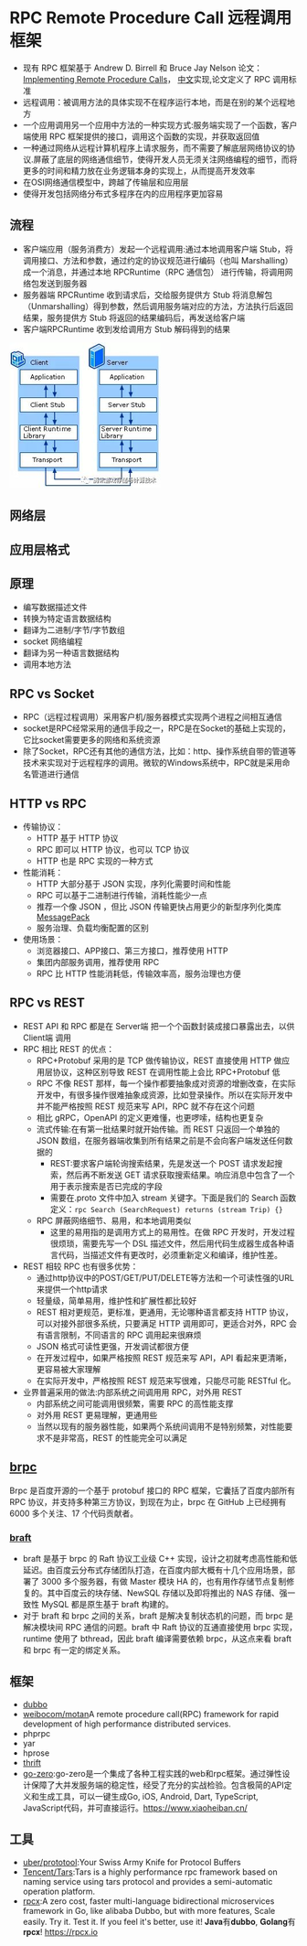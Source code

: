 # RPC Remote Procedure Call 远程调用框架

* 现有 RPC 框架基于 Andrew D. Birrell 和 Bruce Jay Nelson 论文：[Implementing Remote Procedure Calls](http://www.cs.cmu.edu/~dga/15-712/F07/papers/birrell842.pdf)， [中文](https://www.jianshu.com/p/91be39f72c74)实现,论文定义了 RPC 调用标准
* 远程调用：被调用方法的具体实现不在程序运行本地，而是在别的某个远程地方
* 一个应用调用另一个应用中方法的一种实现方式:服务端实现了一个函数，客户端使用 RPC 框架提供的接口，调用这个函数的实现，并获取返回值
* 一种通过网络从远程计算机程序上请求服务，而不需要了解底层网络协议的协议.屏蔽了底层的网络通信细节，使得开发人员无须关注网络编程的细节，而将更多的时间和精力放在业务逻辑本身的实现上，从而提高开发效率
* 在OSI网络通信模型中，跨越了传输层和应用层
* 使得开发包括网络分布式多程序在内的应用程序更加容易

## 流程

* 客户端应用（服务消费方）发起一个远程调用:通过本地调用客户端 Stub，将调用接口、方法和参数，通过约定的协议规范进行编码（也叫 Marshalling）成一个消息，并通过本地 RPCRuntime（RPC 通信包） 进行传输，将调用网络包发送到服务器
* 服务器端 RPCRuntime 收到请求后，交给服务提供方 Stub 将消息解包（Unmarshalling）得到参数，然后调用服务端对应的方法，方法执行后返回结果，服务提供方 Stub 将返回的结果编码后，再发送给客户端
* 客户端RPCRuntime 收到发给调用方 Stub 解码得到的结果

![RPC 调用过程](../_static/How_rpc_works.jpeg "Optional title")

## 网络层

## 应用层格式

## 原理

* 编写数据描述文件
* 转换为特定语言数据结构
* 翻译为二进制/字节/字节数组
* socket 网络编程
* 翻译为另一种语言数据结构
* 调用本地方法

## RPC vs Socket

* RPC（远程过程调用）采用客户机/服务器模式实现两个进程之间相互通信
* socket是RPC经常采用的通信手段之一，RPC是在Socket的基础上实现的，它比socket需要更多的网络和系统资源
* 除了Socket，RPC还有其他的通信方法，比如：http、操作系统自带的管道等技术来实现对于远程程序的调用。微软的Windows系统中，RPC就是采用命名管道进行通信

## HTTP vs RPC

* 传输协议：
    - HTTP 基于 HTTP 协议
    - RPC 即可以 HTTP 协议，也可以 TCP 协议
    - HTTP 也是 RPC 实现的一种方式
* 性能消耗：
    - HTTP 大部分基于 JSON 实现，序列化需要时间和性能
    - RPC 可以基于二进制进行传输，消耗性能少一点
    - 推荐一个像 JSON ，但比 JSON 传输更快占用更少的新型序列化类库 [MessagePack](https://msgpack.org/)
    - 服务治理、负载均衡配置的区别
* 使用场景：
    - 浏览器接口、APP接口、第三方接口，推荐使用 HTTP
    - 集团内部服务调用，推荐使用 RPC
    - RPC 比 HTTP 性能消耗低，传输效率高，服务治理也方便

## RPC vs REST

* REST API 和 RPC 都是在 Server端 把一个个函数封装成接口暴露出去，以供 Client端 调用
* RPC 相比 REST 的优点：
    - RPC+Protobuf 采用的是 TCP 做传输协议，REST 直接使用 HTTP 做应用层协议，这种区别导致 REST 在调用性能上会比 RPC+Protobuf 低
    - RPC 不像 REST 那样，每一个操作都要抽象成对资源的增删改查，在实际开发中，有很多操作很难抽象成资源，比如登录操作。所以在实际开发中并不能严格按照 REST 规范来写 API，RPC 就不存在这个问题
    - 相比 gRPC，OpenAPI 的定义更难懂，也更啰嗦，结构也更复杂
    - 流式传输:在有第一批结果时就开始传输。而 REST 只返回一个单独的 JSON 数组，在服务器端收集到所有结果之前是不会向客户端发送任何数据的
        + REST:要求客户端轮询搜索结果，先是发送一个 POST 请求发起搜索，然后再不断发送 GET 请求获取搜索结果。响应消息中包含了一个用于表示搜索是否已完成的字段
        + 需要在.proto 文件中加入 stream 关键字。下面是我们的 Search 函数定义：`rpc Search (SearchRequest) returns (stream Trip) {}`
    - RPC 屏蔽网络细节、易用，和本地调用类似
        + 这里的易用指的是调用方式上的易用性。在做 RPC 开发时，开发过程很烦琐，需要先写一个 DSL 描述文件，然后用代码生成器生成各种语言代码，当描述文件有更改时，必须重新定义和编译，维护性差。
* REST 相较 RPC 也有很多优势：
    - 通过http协议中的POST/GET/PUT/DELETE等方法和一个可读性强的URL来提供一个http请求
    - 轻量级，简单易用，维护性和扩展性都比较好
    - REST 相对更规范，更标准，更通用，无论哪种语言都支持 HTTP 协议，可以对接外部很多系统，只要满足 HTTP 调用即可，更适合对外，RPC 会有语言限制，不同语言的 RPC 调用起来很麻烦
    - JSON 格式可读性更强，开发调试都很方便
    - 在开发过程中，如果严格按照 REST 规范来写 API，API 看起来更清晰，更容易被大家理解
    - 在实际开发中，严格按照 REST 规范来写很难，只能尽可能 RESTful 化。
* 业界普遍采用的做法:内部系统之间调用用 RPC，对外用 REST
    - 内部系统之间可能调用很频繁，需要 RPC 的高性能支撑
    - 对外用 REST 更易理解，更通用些
    - 当然以现有的服务器性能，如果两个系统间调用不是特别频繁，对性能要求不是非常高，REST 的性能完全可以满足

## [brpc](https://github.com/brpc/brpc)

Brpc 是百度开源的一个基于 protobuf 接口的 RPC 框架，它囊括了百度内部所有 RPC 协议，并支持多种第三方协议，到现在为止，brpc 在 GitHub 上已经拥有 6000 多个关注、17 个代码贡献者。

### [braft](link)

* braft 是基于 brpc 的 Raft 协议工业级 C++ 实现，设计之初就考虑高性能和低延迟。由百度云分布式存储团队打造，在百度内部大概有十几个应用场景，部署了 3000 多个服务器，有做 Master 模块 HA 的，也有用作存储节点复制修复的。其中百度云的块存储、NewSQL 存储以及即将推出的 NAS 存储、强一致性 MySQL 都是原生基于 braft 构建的。
* 对于 braft 和 brpc 之间的关系，braft 是解决复制状态机的问题，而 brpc 是解决模块间 RPC 通信的问题。braft 中 Raft 协议的互通直接使用 brpc 实现，runtime 使用了 bthread，因此 braft 编译需要依赖 brpc，从这点来看 braft 和 brpc 有一定的绑定关系。

## 框架

* [dubbo](../Back_end/Java/Dubbo.md)
* [weibocom/motan](https://github.com/weibocom/motan)A remote procedure call(RPC) framework for rapid development of high performance distributed services.
* phprpc
* yar
* hprose
* [thrift](./Thrift.md)
* [go-zero](https://github.com/tal-tech/go-zero):go-zero是一个集成了各种工程实践的web和rpc框架。通过弹性设计保障了大并发服务端的稳定性，经受了充分的实战检验。包含极简的API定义和生成工具，可以一键生成Go, iOS, Android, Dart, TypeScript, JavaScript代码，并可直接运行。https://www.xiaoheiban.cn/

## 工具

* [uber/prototool](https://github.com/uber/prototool):Your Swiss Army Knife for Protocol Buffers
* [Tencent/Tars](https://github.com/Tencent/Tars):Tars is a highly performance rpc framework based on naming service using tars protocol and provides a semi-automatic operation platform.
* [rpcx](https://github.com/smallnest/rpcx):A zero cost, faster multi-language bidirectional microservices framework in Go, like alibaba Dubbo, but with more features, Scale easily. Try it. Test it. If you feel it's better, use it! 𝐉𝐚𝐯𝐚有𝐝𝐮𝐛𝐛𝐨, 𝐆𝐨𝐥𝐚𝐧𝐠有𝐫𝐩𝐜𝐱! https://rpcx.io
